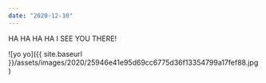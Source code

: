 ```yaml
---
date: "2020-12-10"
---
```


HA HA HA HA I SEE YOU THERE!

![yo yo]({{ site.baseurl }}/assets/images/2020/25946e41e95d69cc6775d36f13354799a17fef88.jpg)

